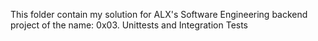 This folder contain my solution for ALX's Software Engineering backend project of the name: 0x03. Unittests and Integration Tests
